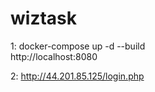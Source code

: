 # wiztask


1: 
docker-compose up -d --build \
http://localhost:8080


2:
http://44.201.85.125/login.php
